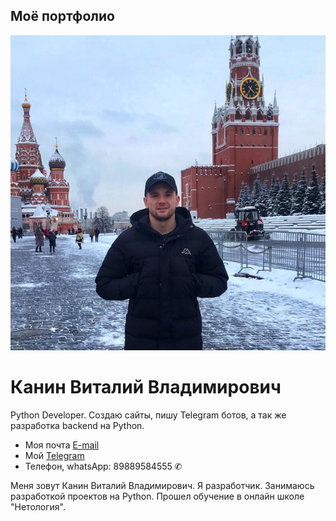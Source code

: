 ## Моё портфолио 

![photo_2023-11-18_14-17-12.jpg](img%2Fphoto_2023-11-18_14-17-12.jpg)
# Канин Виталий Владимирович

Python Developer. Создаю сайты, пишу Telegram ботов, 
а так же разработка backend на Python. 

* Моя почта [E-mail](kaninv1611997@mail.ru)
* Мой [Telegram](https://t.me/vitaliy_kanin)
* Телефон, whatsApp: 89889584555 	&#9990;
  
Меня зовут Канин Виталий Владимирович. Я разработчик. Занимаюсь разработкой проектов на Python. Прошел обучение в онлайн школе "Нетология".


